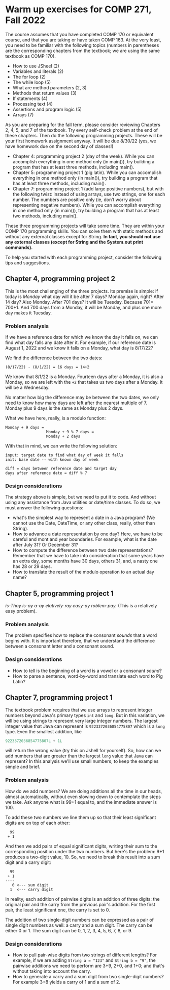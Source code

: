 # Warm up exercises for COMP 271, Fall 2022

The course assumes that you have completed COMP 170 or equivalent course, and that you are taking or have taken COMP 163. At the very least, you need to be familiar with the following topics (numbers in parentheses are the corresponding chapters from the textbook; we are using the same textbook as COMP 170).

* How to use JSheel (2)
* Variables and literals (2)
* The for loop (2)
* The while loop (5)
* What are method parameters (2, 3)
* Methods that return values (3)
* If statements (4)
* Processing text (4)
* Assertions and program logic (5)
* Arrays (7)

As you are preparing for the fall term, please consider reviewing Chapters 2, 4, 5, and 7 of the textbook. Try every self-check problem at the end of these chapters. Then do the following programming projects. These will be your first homework assignment anyway. It will be due 8/30/22 (yes, we have homework due on the second day of classes!)

* Chapter 4: programming project 2 (day of the week). While you can accomplish everything in one method only (in main()), try building a program that has at least three methods, including main().
* Chapter 5: programming project 1 (pig latin). While you can accomplish everything in one method only (in main()), try building a program that has at least three methods, including main().
* Chapter 7: programming project 1 (add large positive numbers), but with the following twist: instead of using arrays, use two strings, one for each number. The numbers are positive only (ie, don’t worry about representing negative numbers). While you can accomplish everything in one method only (in main()), try building a program that has at least two methods, including main().


These three programming projects will take some time. They are within your COMP 170 programming skills. You can solve them with static methods and without any external classes except for String. **In fact, you should not use any external classes (except for String and the System.out print commands).**

To help you started with each programming project, consider the following tips and suggestions.

## Chapter 4, programming project 2

This is the most challenging of the three projects. Its premise is simple: if today is *Monday* what day will it be after 7 days? Monday again, right? After 14 day? Also Monday. After 701 days? It will be Tuesday. Because 701= 700+1. And 700 days from a Monday, it will be Monday, and plus one more day makes it Tuesday.

### Problem analysis

If we have a reference date for which we know the day it falls on, we can find what day falls any date after it. For example, if our reference date is August 1, 2022 and we know it falls on a Monday, what day is 8/17/22?

We find the difference between the two dates:

```text
(8/17/22) - (8/1/22) = 16 days = 14+2
```

We know that 8/1/22 is a Monday. Fourteen days after a Monday, it is also a Monday, so we are left with the `+2` that takes us two days after a Monday. It will be a Wednesday.

No matter how big the difference may be between the two dates, we only need to know how many days are left after the nearest multiple of 7. Monday plus 9 days is the same as Monday plus 2 days.

What we have here, really, is a modulo function: 

```text
Monday + 9 days = 
                  Monday + 9 % 7 days = 
                  Monday + 2 days
```

With that in mind, we can write the following solution:

```text
input: target date to find what day of week it falls
init: base date -- with known day of week

diff = days between reference date and target day
days after reference date = diff % 7
```

### Design considerations
The strategy above is simple, but we need to put it to code. And without using any assistance from Java utilities or date/time classes. To do so, we must answer the following questions:

* what's the simplest way to represent a date in a Java program? (We cannot use the Date, DateTime, or any other class, really, other than String).
* How to advance a date representation by one day? Here, we have to be careful and mont and year boundaries. For example, what is the date after July 31? Or December 31?
* How to compute the difference between two date representations? Remember that we have to take into consideration that some years have an extra day, some months have 30 days, others 31, and, a nasty one has 28 or 29 days.
* How to translate the result of the modulo operation to an actual day name?

## Chapter 5, programming project 1

_is-Thay is-ay a-ay elatively-ray easy-ay roblem-pay._ (This is a relatively easy problem).

### Problem analysis

The problem specifies how to replace the consonant *sounds* that a word begins with. It is important therefore, that we understand the difference between a consonant letter and a consonant sound.

### Design considerations

* How to tell is the beginning of a word is a vowel or a consonant *sound*?
* How to parse a sentence, word-by-word and translate each word to Pig Latin?

## Chapter 7, programming project 1

The textbook problem requires that we use arrays to represent integer numbers beyond Java's primary types `int` and `long`. But in this variation, we will be using strings to represent very large integer numbers. The largest integer value that Java can represent is `9223372036854775807` which is a `long` type. Even the smallest addition, like

```Java
9223372036854775807L + 1L
```

will return the wrong value (try this on Jshell for yourself). So, how can we add numbers that are greater than the largest `long` value that Java can represent? In this analysis we'll use small numbers, to keep the examples simple and brief.

### Problem analysis

How do we add numbers? We are doing additions all the time in our heads, almost automatically, without even slowing down to contemplate the steps we take. Ask anyone what is 99+1 equal to, and the immediate answer is 100.

To add these two numbers we line them up so that their least significant digits are on top of each other:

```text
  99
 + 1
```

And then we add pairs of equal significant digits, writing their sum to the corresponding position under the two numbers. But here's the problem: 9+1 produces a two-digit value, 10. So, we need to break this result into a sum digit and a carry digit:

```text
  99
 + 1
----
   0 <--- sum digit
  1  <--- carry digit
```

In reality, each addition of pairwise digits is an addition of three digits: the original pair and the carry from the previous pair's addition. For the first pair, the least significant one, the carry is set to 0. 

The addition of two single-digit numbers can be expressed as a pair of single digit numbers as well: a carry and a sum digit. The carry can be either 0 or 1. The sum digit can be 0, 1, 2, 3, 4, 5, 6, 7, 8, or 9.

### Design considerations

* How to pull pair-wise digits from two strings of different lengths? For example, if we are adding `String a = "123"` and `String b = "9"`, the pairwise additions we need to perform are 3+9, 2+0, and 1+0; and that's without taking into account the carry.
* How to generate a carry and a sum digit from two single-digit numbers? For example 3+8 yields a carry of 1 and a sum of 2.

